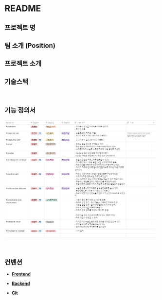 # README

## 프로젝트 명

## 팀 소개 (Position)

## 프로젝트 소개

## 기술스택



<br/>

## 기능 정의서

![image-20210309165437106](images/image-20210309165437106.png)

<br/>

## 컨벤션

- **[Frontend](https://drive.google.com/file/d/1r4TwL8FZPtXl6Qu_URC9X5fPLwS4ewhY/view?usp=sharing)**

- **[Backend](https://drive.google.com/file/d/1Lu1NI_9eoSqKUJLGmqbckmLPx6H8yEfh/view?usp=sharing)**
- **[Git](https://drive.google.com/file/d/1JF-gLLxCqfaKGRXeTzfED7pqIz8puCCE/view?usp=sharing)**